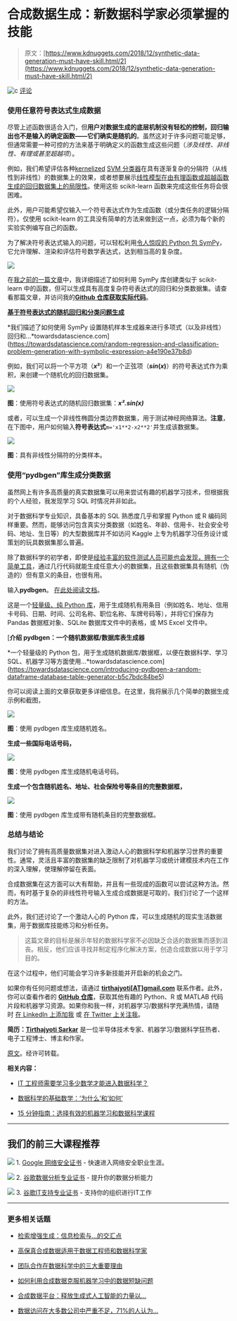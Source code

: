 # 合成数据生成：新数据科学家必须掌握的技能

> 原文：[https://www.kdnuggets.com/2018/12/synthetic-data-generation-must-have-skill.html/2](https://www.kdnuggets.com/2018/12/synthetic-data-generation-must-have-skill.html/2)

![c](../Images/3d9c022da2d331bb56691a9617b91b90.png) [评论](/2018/12/synthetic-data-generation-must-have-skill.html?page=2#comments)

### **使用任意符号表达式生成数据**

尽管上述函数很适合入门，但**用户对数据生成的底层机制没有轻松的控制，回归输出也不是输入的确定函数——它们确实是随机的**。虽然这对于许多问题可能足够，但通常需要一种可控的方法来基于明确定义的函数生成这些问题（*涉及线性、非线性、有理或甚至超越项*）。

例如，我们希望评估各种[kernelized](https://www.cs.cmu.edu/~ggordon/SVMs/new-svms-and-kernels.pdf) [SVM 分类器](https://en.wikipedia.org/wiki/Support_vector_machine)在具有逐渐复杂的分隔符（从线性到非线性）的数据集上的效果，或者想要展示[线性模型在由有理函数或超越函数生成的回归数据集上的局限性](https://github.com/tirthajyoti/Machine-Learning-with-Python/blob/master/Function%20Approximation%20by%20Neural%20Network/Function%20approximation%20by%20linear%20model%20and%20deep%20network.ipynb)。使用这些 scikit-learn 函数来完成这些任务将会很困难。

此外，用户可能希望仅输入一个符号表达式作为生成函数（或分类任务的逻辑分隔符）。仅使用 scikit-learn 的工具没有简单的方法来做到这一点，必须为每个新的实验实例编写自己的函数。

为了解决符号表达式输入的问题，可以轻松利用[令人惊叹的 Python 包 SymPy](https://www.sympy.org/en/index.html)，它允许理解、渲染和评估符号数学表达式，达到相当高的复杂度。

![](../Images/6bfd02f8ccda1c3ae5bf9f0e19d6e80b.png)

在[我之前的一篇文章](https://towardsdatascience.com/random-regression-and-classification-problem-generation-with-symbolic-expression-a4e190e37b8d)中，我详细描述了如何利用 SymPy 库创建类似于 scikit-learn 中的函数，但可以生成具有高度复杂符号表达式的回归和分类数据集。请查看那篇文章，并访问我的[**Github 仓库获取实际代码**](https://github.com/tirthajyoti/PythonMachineLearning/tree/master/Random%20Function%20Generator)。

[**基于符号表达式的随机回归和分类问题生成**](https://towardsdatascience.com/random-regression-and-classification-problem-generation-with-symbolic-expression-a4e190e37b8d)

*我们描述了如何使用 SymPy 设置随机样本生成器来进行多项式（以及非线性）回归和…*towardsdatascience.com](https://towardsdatascience.com/random-regression-and-classification-problem-generation-with-symbolic-expression-a4e190e37b8d)

例如，我们可以将一个平方项（***x*²**）和一个正弦项（***sin*(*x*)**）的符号表达式作为乘积，来创建一个随机化的回归数据集。

![](../Images/85a946c10f2d59377173cf9ced391f6d.png)

**图**：使用符号表达式的随机回归数据集：***x².sin(x)***

或者，可以生成一个非线性椭圆分类边界数据集，用于测试神经网络算法。**注意**，在下图中，用户如何输入**符号表达式**`m='x1**2-x2**2'`并生成该数据集。

![](../Images/e92a957b3c2a0626847185e367d61588.png)

**图**：具有非线性分隔符的分类样本。

### **使用“pydbgen”库生成分类数据**

虽然网上有许多高质量的真实数据集可以用来尝试有趣的机器学习技术，但根据我的个人经验，我发现学习 SQL 时情况并非如此。

对于数据科学专业知识，具备基本的 SQL 熟悉度几乎和掌握 Python 或 R 编码同样重要。然而，能够访问包含真实分类数据（如姓名、年龄、信用卡、社会安全号码、地址、生日等）的大型数据库并不如访问 Kaggle 上专为机器学习任务设计或策划的玩具数据集那么普遍。

除了数据科学的初学者，即使是[经验丰富的软件测试人员可能也会发现，拥有一个简单工具](https://www.riaktr.com/synthetic-data-become-major-competitive-advantage/)，通过几行代码就能生成任意大小的数据集，且这些数据集具有随机（伪造的）但有意义的条目，也很有用。

输入**pydbgen**。 [在此处阅读文档](http://pydbgen.readthedocs.io/en/latest/#)。

这是一个[轻量级、纯 Python 库](https://github.com/tirthajyoti/pydbgen)，用于生成随机有用条目（例如姓名、地址、信用卡号码、日期、时间、公司名称、职位名称、车牌号码等），并将它们保存为 Pandas 数据框对象、SQLite 数据库文件中的表格，或 MS Excel 文件中。

[**介绍 pydbgen：一个随机数据框/数据库表生成器**

*一个轻量级的 Python 包，用于生成随机数据库/数据框，以便在数据科学、学习 SQL、机器学习等方面使用…*towardsdatascience.com](https://towardsdatascience.com/introducing-pydbgen-a-random-dataframe-database-table-generator-b5c7bdc84be5)

你可以阅读上面的文章获取更多详细信息。在这里，我将展示几个简单的数据生成示例和截图，

![](../Images/7b68a565290eb7b22817589d0588bab2.png)

**图**：使用 pydbgen 库生成随机姓名。

**生成一些国际电话号码，**

![](../Images/8ab00b89d37ae786e20c1f9b3c199890.png)

**图**：使用 pydbgen 库生成随机电话号码。

**生成一个包含随机姓名、地址、社会保险号等条目的完整数据框，**

![](../Images/3339ae7875c412d6c20a422982e6cf64.png)

**图**：使用 pydbgen 库生成带有随机条目的完整数据框。

### **总结与结论**

我们讨论了拥有高质量数据集对进入激动人心的数据科学和机器学习世界的重要性。通常，灵活且丰富的数据集的缺乏限制了对机器学习或统计建模技术内在工作的深入理解，使理解停留在表面。

合成数据集在这方面可以大有帮助，并且有一些现成的函数可以尝试这种方法。然而，有时基于复杂的非线性符号输入生成合成数据是可取的，我们讨论了一个这样的方法。

此外，我们还讨论了一个激动人心的 Python 库，可以生成随机的现实生活数据集，用于数据库技能练习和分析任务。

> 这篇文章的目标是展示年轻的数据科学家不必因缺乏合适的数据集而感到沮丧。相反，他们应该寻找并制定程序化解决方案，创造合成数据以用于学习目的。

在这个过程中，他们可能会学习许多新技能并开启新的机会之门。

如果你有任何问题或想法，请通过 [**tirthajyoti[AT]gmail.com**](mailto:tirthajyoti@gmail.com) 联系作者。此外，你可以查看作者的 [**GitHub 仓库**](https://github.com/tirthajyoti?tab=repositories)，获取其他有趣的 Python、R 或 MATLAB 代码片段和机器学习资源。如果你和我一样，对机器学习/数据科学充满热情，请随时 [在 LinkedIn 上添加我](https://www.linkedin.com/in/tirthajyoti-sarkar-2127aa7/) 或 [在 Twitter 上关注我](https://twitter.com/tirthajyotiS)。

**简历：[Tirthajyoti Sarkar](https://www.linkedin.com/in/tirthajyoti-sarkar-2127aa7/)** 是一位半导体技术专家、机器学习/数据科学狂热者、电子工程博士、博主和作家。

[原文](https://towardsdatascience.com/synthetic-data-generation-a-must-have-skill-for-new-data-scientists-915896c0c1ae?sk=cb47400804a969d9888f8c535a3e1683)。经许可转载。

**相关内容：**

+   [IT 工程师需要学习多少数学才能进入数据科学？](/2017/12/mathematics-needed-learn-data-science-machine-learning.html)

+   [数据科学的基础数学：‘为什么’和‘如何’](/2018/09/essential-math-data-science.html)

+   [15 分钟指南：选择有效的机器学习和数据科学课程](/2017/12/guide-effective-courses-machine-learning-data-science.html)

* * *

## 我们的前三大课程推荐

![](../Images/0244c01ba9267c002ef39d4907e0b8fb.png) 1\. [Google 网络安全证书](https://www.kdnuggets.com/google-cybersecurity) - 快速进入网络安全职业生涯。

![](../Images/e225c49c3c91745821c8c0368bf04711.png) 2\. [谷歌数据分析专业证书](https://www.kdnuggets.com/google-data-analytics) - 提升你的数据分析能力

![](../Images/0244c01ba9267c002ef39d4907e0b8fb.png) 3\. [谷歌IT支持专业证书](https://www.kdnuggets.com/google-itsupport) - 支持你的组织进行IT工作

* * *

### 更多相关话题

+   [检索增强生成：信息检索与…的交汇点](https://www.kdnuggets.com/retrieval-augmented-generation-where-information-retrieval-meets-text-generation)

+   [高保真合成数据适用于数据工程师和数据科学家](https://www.kdnuggets.com/2022/tonic-high-fidelity-synthetic-data-engineers-scientists-alike.html)

+   [团队合作在数据科学中的三大重要理由](https://www.kdnuggets.com/2022/05/3-reasons-teamwork-essential-skill-data-science.html)

+   [如何利用合成数据克服机器学习中的数据短缺问题](https://www.kdnuggets.com/2022/03/synthetic-data-overcome-data-shortages-machine-learning-model-training.html)

+   [合成数据平台：释放生成式人工智能的力量以…](https://www.kdnuggets.com/2023/07/synthetic-data-platforms-unlocking-power-generative-ai-structured-data.html)

+   [数据访问在大多数公司中严重不足，71%的人认为…](https://www.kdnuggets.com/2023/07/mostly-data-access-severely-lacking-synthetic-data-help.html)

